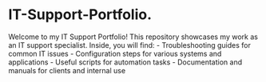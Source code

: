 # IT-Support-Portfolio.
Welcome to my IT Support Portfolio! This repository showcases my work as an IT support specialist. Inside, you will find:  - Troubleshooting guides for common IT issues - Configuration steps for various systems and applications - Useful scripts for automation tasks - Documentation and manuals for clients and internal use 
